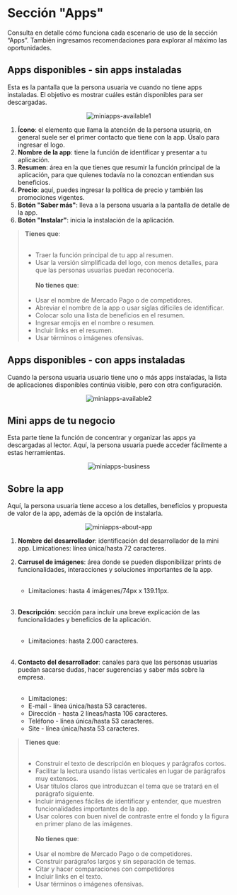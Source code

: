 # Sección "Apps"

Consulta en detalle cómo funciona cada escenario de uso de la sección “Apps”. También ingresamos recomendaciones para explorar al máximo las oportunidades.

## Apps disponibles - sin apps instaladas

Esta es la pantalla que la persona usuaria ve cuando no tiene apps instaladas. El objetivo es mostrar cuáles están disponibles para ser descargadas.

<center>

![miniapps-available1](/mini-apps/miniapps-available1-es.png)

</center>

1. **Ícono**: el elemento que llama la atención de la persona usuaria, en general suele ser el primer contacto que tiene con la app. Úsalo para ingresar el logo.
2. **Nombre de la app**: tiene la función de identificar y presentar a tu aplicación.
3. **Resumen**: área en la que tienes que resumir la función principal de la aplicación, para que quienes todavía no la conozcan entiendan sus beneficios.
4. **Precio**: aquí, puedes ingresar la política de precio y también las promociones vigentes.
5. **Botón "Saber más"**: lleva a la persona usuaria a la pantalla de detalle de la app.
6. **Botón "Instalar"**: inicia la instalación de la aplicación.

> **Tienes que**:<br><br>
> * Traer la función principal de tu app al resumen.
> * Usar la versión simplificada del logo, con menos detalles, para que las personas usuarias puedan reconocerla.
> <br><br>
> **No tienes que**:<br><br>
> * Usar el nombre de Mercado Pago o de competidores.
> * Abreviar el nombre de la app o usar siglas difíciles de identificar.
> * Colocar solo una lista de beneficios en el resumen.
> * Ingresar emojis en el nombre o resumen.
> * Incluir links en el resumen.
> * Usar términos o imágenes ofensivas.

## Apps disponibles - con apps instaladas

Cuando la persona usuaria usuario tiene uno o más apps instaladas, la lista de aplicaciones disponibles continúa visible, pero con otra configuración.

<center>

![miniapps-available2](/mini-apps/miniapps-available2-es.png)

</center>

## Mini apps de tu negocio

Esta parte tiene la función de concentrar y organizar las apps ya descargadas al lector. Aquí, la persona usuaria puede acceder fácilmente a estas herramientas.

<center>

![miniapps-business](/mini-apps/miniapps-business-es.png)

</center>

## Sobre la app

Aquí, la persona usuaria tiene acceso a los detalles, beneficios y propuesta de valor de la app, además de la opción de instalarla.

<center>

![miniapps-about-app](/mini-apps/miniapps-about-app-es.png)

</center>

1. **Nombre del desarrollador**: identificación del desarrollador de la mini app. Limicationes: línea única/hasta 72 caracteres.
2. **Carrusel de imágenes**: área donde se pueden disponibilizar prints de funcionalidades, interacciones y soluciones importantes de la app.<br><br> 

   * Limitaciones: hasta 4 imágenes/74px x 139.11px.<br><br> 

3. **Descripción**: sección para incluir una breve explicación de las funcionalidades y beneficios de la aplicación.<br><br>

   * Limitaciones: hasta 2.000 caracteres.<br><br>

4. **Contacto del desarrollador**: canales para que las personas usuarias puedan sacarse dudas, hacer sugerencias y saber más sobre la empresa.<br><br>

   * Limitaciones:
   * E-mail - línea única/hasta 53 caracteres.
   * Dirección - hasta 2 líneas/hasta 106 caracteres.
   * Teléfono - línea única/hasta 53 caracteres.
   * Site - línea única/hasta 53 caracteres.

> **Tienes que**:<br><br>
> * Construir el texto de descripción en bloques y parágrafos cortos.
> * Facilitar la lectura usando listas verticales en lugar de parágrafos muy extensos.
> * Usar títulos claros que introduzcan el tema que se  tratará en el parágrafo siguiente.
> * Incluir imágenes fáciles de identificar y entender, que muestren funcionalidades importantes de la app.
> * Usar colores con buen nivel de contraste entre el fondo y la figura en primer plano de las imágenes.
> <br><br>
> **No tienes que**:<br><br>
> * Usar el nombre de Mercado Pago o de competidores.
> * Construir parágrafos largos y sin separación de temas.
> * Citar y hacer comparaciones con competidores
> * Incluir links en el texto.
> * Usar términos o imágenes ofensivas.